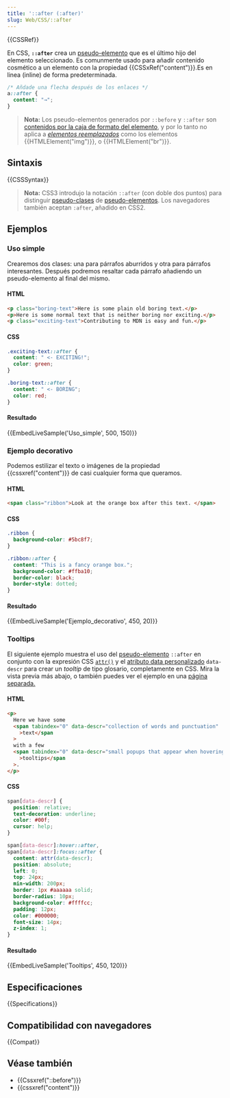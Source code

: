 ```yaml
---
title: '::after (:after)'
slug: Web/CSS/::after
---
```


{{CSSRef}}

En CSS, **`::after`** crea un [pseudo-elemento](/es/docs/Web/CSS/Pseudo-elements) que es el último hijo del elemento seleccionado. Es comunmente usado para añadir contenido cosmético a un elemento con la propiedad {{CSSxRef("content")}}.Es en linea (inline) de forma predeterminada.

```css
/* Añdade una flecha después de los enlaces */
a::after {
  content: "→";
}
```

> **Nota:** Los pseudo-elementos generados por `::before` y `::after` son [contenidos por la caja de formato del elemento](https://www.w3.org/TR/CSS2/generate.html#before-after-content), y por lo tanto no aplica a _[elementos reemplazados](/es/docs/Web/CSS/Replaced_element)_ como los elementos {{HTMLElement("img")}}, o {{HTMLElement("br")}}.

## Sintaxis

{{CSSSyntax}}

> **Nota:** CSS3 introdujo la notación `::after` (con doble dos puntos) para distinguir [pseudo-clases](/es/docs/Web/CSS/Pseudo-classes) de [pseudo-elementos](/es/docs/Web/CSS/Pseudo-elements). Los navegadores también aceptan `:after`, añadido en CSS2.

## Ejemplos

### Uso simple

Crearemos dos clases: una para párrafos aburridos y otra para párrafos interesantes. Después podremos resaltar cada párrafo añadiendo un pseudo-elemento al final del mismo.

#### HTML

```html
<p class="boring-text">Here is some plain old boring text.</p>
<p>Here is some normal text that is neither boring nor exciting.</p>
<p class="exciting-text">Contributing to MDN is easy and fun.</p>
```

#### CSS

```css
.exciting-text::after {
  content: " <- EXCITING!";
  color: green;
}

.boring-text::after {
  content: " <- BORING";
  color: red;
}
```

#### Resultado

{{EmbedLiveSample('Uso_simple', 500, 150)}}

### Ejemplo decorativo

Podemos estilizar el texto o imágenes de la propiedad {{cssxref("content")}} de casi cualquier forma que queramos.

#### HTML

```html
<span class="ribbon">Look at the orange box after this text. </span>
```

#### CSS

```css
.ribbon {
  background-color: #5bc8f7;
}

.ribbon::after {
  content: "This is a fancy orange box.";
  background-color: #ffba10;
  border-color: black;
  border-style: dotted;
}
```

#### Resultado

{{EmbedLiveSample('Ejemplo_decorativo', 450, 20)}}

### Tooltips

El siguiente ejemplo muestra el uso del [pseudo-elemento](/es/docs/Web/CSS/Pseudo-elements) `::after` en conjunto con la expresión CSS [`attr()`](/es/docs/Web/CSS/attr) y el [atributo data personalizado](/es/docs/Web/HTML/Global_attributes#attr-dataset) `data-descr` para crear un _tooltip_ de tipo glosario, completamente en CSS. Mira la vista previa más abajo, o también puedes ver el ejemplo en una [página separada.](/files/4591/css-only_tooltips.html)

#### HTML

```html
<p>
  Here we have some
  <span tabindex="0" data-descr="collection of words and punctuation"
    >text</span
  >
  with a few
  <span tabindex="0" data-descr="small popups that appear when hovering"
    >tooltips</span
  >.
</p>
```

#### CSS

```css
span[data-descr] {
  position: relative;
  text-decoration: underline;
  color: #00f;
  cursor: help;
}

span[data-descr]:hover::after,
span[data-descr]:focus::after {
  content: attr(data-descr);
  position: absolute;
  left: 0;
  top: 24px;
  min-width: 200px;
  border: 1px #aaaaaa solid;
  border-radius: 10px;
  background-color: #ffffcc;
  padding: 12px;
  color: #000000;
  font-size: 14px;
  z-index: 1;
}
```

#### Resultado

{{EmbedLiveSample('Tooltips', 450, 120)}}

## Especificaciones

{{Specifications}}

## Compatibilidad con navegadores

{{Compat}}

## Véase también

- {{Cssxref("::before")}}
- {{cssxref("content")}}
